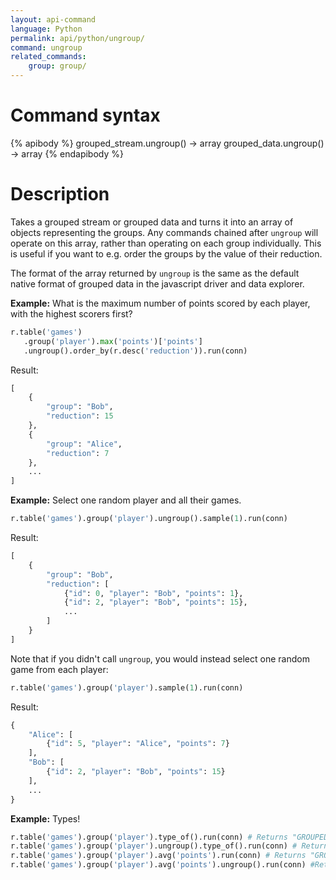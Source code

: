 ```yaml
---
layout: api-command
language: Python
permalink: api/python/ungroup/
command: ungroup
related_commands:
    group: group/
---
```


# Command syntax #

{% apibody %}
grouped_stream.ungroup() &rarr; array
grouped_data.ungroup() &rarr; array
{% endapibody %}

# Description #

Takes a grouped stream or grouped data and turns it into an array of
objects representing the groups.  Any commands chained after `ungroup`
will operate on this array, rather than operating on each group
individually.  This is useful if you want to e.g. order the groups by
the value of their reduction.

The format of the array returned by `ungroup` is the same as the
default native format of grouped data in the javascript driver and
data explorer.

__Example:__ What is the maximum number of points scored by each
player, with the highest scorers first?

```py
r.table('games')
   .group('player').max('points')['points']
   .ungroup().order_by(r.desc('reduction')).run(conn)
```

Result: 

```py
[
    {
        "group": "Bob",
        "reduction": 15
    },
    {
        "group": "Alice",
        "reduction": 7
    },
    ...
]
```

__Example:__ Select one random player and all their games.

```py
r.table('games').group('player').ungroup().sample(1).run(conn)
```

Result:

```py
[
    {
        "group": "Bob",
        "reduction": [
            {"id": 0, "player": "Bob", "points": 1},
            {"id": 2, "player": "Bob", "points": 15},
            ...
        ]
    }
]
```

Note that if you didn't call `ungroup`, you would instead select one
random game from each player:

```py
r.table('games').group('player').sample(1).run(conn)
```

Result:

```py
{
    "Alice": [
        {"id": 5, "player": "Alice", "points": 7}
    ],
    "Bob": [
        {"id": 2, "player": "Bob", "points": 15}
    ],
    ...
}
```

__Example:__ Types!

```py
r.table('games').group('player').type_of().run(conn) # Returns "GROUPED_STREAM"
r.table('games').group('player').ungroup().type_of().run(conn) # Returns "ARRAY"
r.table('games').group('player').avg('points').run(conn) # Returns "GROUPED_DATA"
r.table('games').group('player').avg('points').ungroup().run(conn) #Returns "ARRAY"
```
